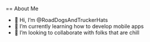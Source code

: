 == About Me
- 👋 Hi, I’m @RoadDogsAndTruckerHats
- 🌱 I’m currently learning how to develop mobile apps
- 💞️ I’m looking to collaborate with folks that are chill

<!---
RoadDogsAndTruckerHats/RoadDogsAndTruckerHats is a ✨ special ✨ repository because its `README.md` (this file) appears on your GitHub profile.
You can click the Preview link to take a look at your changes.
--->

